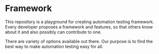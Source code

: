 # Framework

This repository is a playground for creating automation testing framework. Every developer proposes a framework and features, so that others know about it and also possibly can contribute to one. 

There are variety of options available out there. Our purpose is to find the best way to make automation testing easy for all. 

